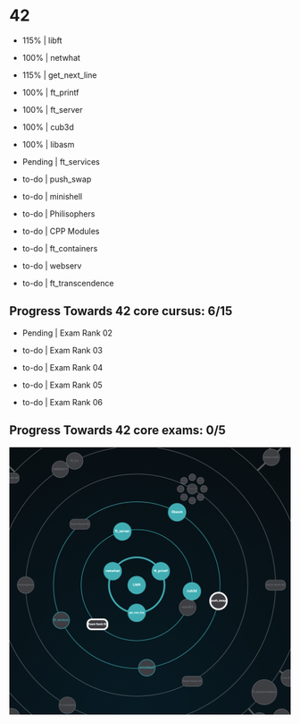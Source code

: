 # 42

- 115% | libft

- 100% | netwhat

- 115% | get_next_line

- 100% | ft_printf

- 100% | ft_server

- 100% | cub3d

- 100% | libasm

- Pending | ft_services

- to-do | push_swap

- to-do | minishell

- to-do | Philisophers

- to-do | CPP Modules

- to-do | ft_containers

- to-do | webserv

- to-do | ft_transcendence

## Progress Towards 42 core cursus:	6/15

- Pending | Exam Rank 02

- to-do | Exam Rank 03

- to-do | Exam Rank 04

- to-do | Exam Rank 05

- to-do | Exam Rank 06

## Progress Towards 42 core exams: 	0/5

![alt text](https://github.com/macosta-42/42/blob/main/Screenshot%202021-03-10%20at%2010.27.53.png?raw=true)

